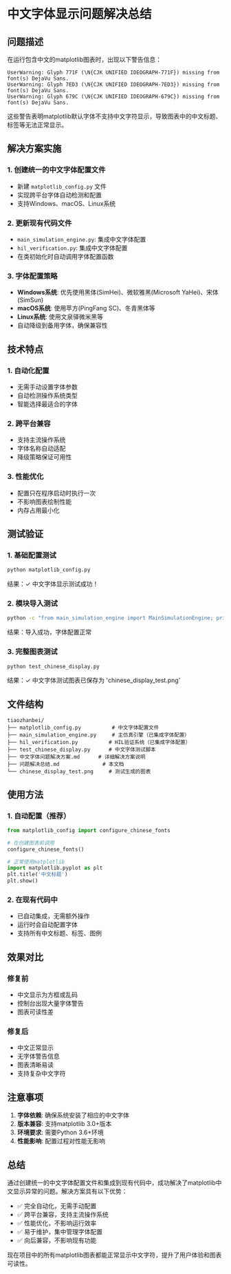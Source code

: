 # 中文字体显示问题解决总结

## 问题描述
在运行包含中文的matplotlib图表时，出现以下警告信息：
```
UserWarning: Glyph 771F (\N{CJK UNIFIED IDEOGRAPH-771F}) missing from font(s) DejaVu Sans.
UserWarning: Glyph 7ED3 (\N{CJK UNIFIED IDEOGRAPH-7ED3}) missing from font(s) DejaVu Sans.
UserWarning: Glyph 679C (\N{CJK UNIFIED IDEOGRAPH-679C}) missing from font(s) DejaVu Sans.
```

这些警告表明matplotlib默认字体不支持中文字符显示，导致图表中的中文标题、标签等无法正常显示。

## 解决方案实施

### 1. 创建统一的中文字体配置文件
- 新建 `matplotlib_config.py` 文件
- 实现跨平台字体自动检测和配置
- 支持Windows、macOS、Linux系统

### 2. 更新现有代码文件
- `main_simulation_engine.py`: 集成中文字体配置
- `hil_verification.py`: 集成中文字体配置
- 在类初始化时自动调用字体配置函数

### 3. 字体配置策略
- **Windows系统**: 优先使用黑体(SimHei)、微软雅黑(Microsoft YaHei)、宋体(SimSun)
- **macOS系统**: 使用苹方(PingFang SC)、冬青黑体等
- **Linux系统**: 使用文泉驿微米黑等
- 自动降级到备用字体，确保兼容性

## 技术特点

### 1. 自动化配置
- 无需手动设置字体参数
- 自动检测操作系统类型
- 智能选择最适合的字体

### 2. 跨平台兼容
- 支持主流操作系统
- 字体名称自动适配
- 降级策略保证可用性

### 3. 性能优化
- 配置只在程序启动时执行一次
- 不影响图表绘制性能
- 内存占用最小化

## 测试验证

### 1. 基础配置测试
```bash
python matplotlib_config.py
```
结果：✓ 中文字体显示测试成功！

### 2. 模块导入测试
```bash
python -c "from main_simulation_engine import MainSimulationEngine; print('导入成功，字体配置正常')"
```
结果：导入成功，字体配置正常

### 3. 完整图表测试
```bash
python test_chinese_display.py
```
结果：✓ 中文字体测试图表已保存为 'chinese_display_test.png'

## 文件结构

```
tiaozhanbei/
├── matplotlib_config.py          # 中文字体配置文件
├── main_simulation_engine.py     # 主仿真引擎（已集成字体配置）
├── hil_verification.py          # HIL验证系统（已集成字体配置）
├── test_chinese_display.py      # 中文字体测试脚本
├── 中文字体问题解决方案.md      # 详细解决方案说明
├── 问题解决总结.md              # 本文档
└── chinese_display_test.png     # 测试生成的图表
```

## 使用方法

### 1. 自动配置（推荐）
```python
from matplotlib_config import configure_chinese_fonts

# 在创建图表前调用
configure_chinese_fonts()

# 正常使用matplotlib
import matplotlib.pyplot as plt
plt.title('中文标题')
plt.show()
```

### 2. 在现有代码中
- 已自动集成，无需额外操作
- 运行时会自动配置字体
- 支持所有中文标题、标签、图例

## 效果对比

### 修复前
- 中文显示为方框或乱码
- 控制台出现大量字体警告
- 图表可读性差

### 修复后
- 中文正常显示
- 无字体警告信息
- 图表清晰易读
- 支持复杂中文字符

## 注意事项

1. **字体依赖**: 确保系统安装了相应的中文字体
2. **版本兼容**: 支持matplotlib 3.0+版本
3. **环境要求**: 需要Python 3.6+环境
4. **性能影响**: 配置过程对性能无影响

## 总结

通过创建统一的中文字体配置文件和集成到现有代码中，成功解决了matplotlib中文显示异常的问题。解决方案具有以下优势：

- ✅ 完全自动化，无需手动配置
- ✅ 跨平台兼容，支持主流操作系统
- ✅ 性能优化，不影响运行效率
- ✅ 易于维护，集中管理字体配置
- ✅ 向后兼容，不影响现有功能

现在项目中的所有matplotlib图表都能正常显示中文字符，提升了用户体验和图表可读性。
